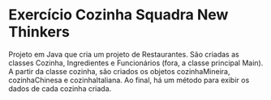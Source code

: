 # Exercício Cozinha Squadra New Thinkers

Projeto em Java que cria um projeto de Restaurantes. São criadas as classes Cozinha, Ingredientes e Funcionários (fora, a classe principal Main). A partir da classe cozinha, são criados os objetos cozinhaMineira, cozinhaChinesa e cozinhaItaliana. Ao final, há um método para exibir os dados de cada cozinha criada.